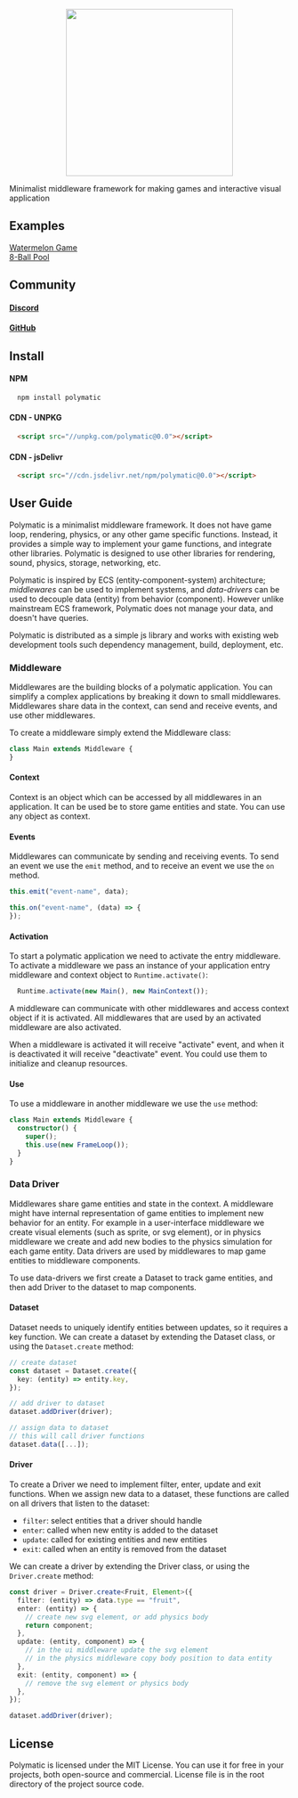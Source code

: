 <p align="center">
  <img width="300px" height="300px" src="https://static.piqnt.com/polymatic/logo-text-sqaure.svg" />
</p>

Minimalist middleware framework for making games and interactive visual application

## Examples

[Watermelon Game](https://github.com/piqnt/polymatic-example-watermelon)  
[8-Ball Pool](https://github.com/piqnt/polymatic-example-eight-ball)

## Community

#### [Discord](https://discord.gg/f4r7QWqaK4)

#### [GitHub](https://github.com/piqnt/polymatic)

## Install

#### NPM
```bash
  npm install polymatic
```

#### CDN - UNPKG
```html
  <script src="//unpkg.com/polymatic@0.0"></script>
```

#### CDN - jsDelivr
```html
  <script src="//cdn.jsdelivr.net/npm/polymatic@0.0"></script>
```

## User Guide

Polymatic is a minimalist middleware framework. It does not have game loop, rendering, physics, or any other game specific functions. Instead, it provides a simple way to implement your game functions, and integrate other libraries. Polymatic is designed to use other libraries for rendering, sound, physics, storage, networking, etc.

Polymatic is inspired by ECS (entity-component-system) architecture; *middlewares* can be used to implement systems, and *data-drivers* can be used to decouple data (entity) from behavior (component). However unlike mainstream ECS framework, Polymatic does not manage your data, and doesn't have queries.

Polymatic is distributed as a simple js library and works with existing web development tools such dependency management, build, deployment, etc.

### Middleware

Middlewares are the building blocks of a polymatic application. You can simplify a complex applications by breaking it down to small middlewares. Middlewares share data in the context, can send and receive events, and use other middlewares.

To create a middleware simply extend the Middleware class:

```ts
class Main extends Middleware {
}
```

#### Context

Context is an object which can be accessed by all middlewares in an application. It can be used be to store game entities and state. You can use any object as context.

#### Events

Middlewares can communicate by sending and receiving events. To send an event we use the `emit` method, and to receive an event we use the `on` method.

```ts
this.emit("event-name", data);

this.on("event-name", (data) => {
});
```

#### Activation

To start a polymatic application we need to activate the entry middleware. To activate a middleware we pass an instance of your application entry middleware and context object to `Runtime.activate()`:

```ts
  Runtime.activate(new Main(), new MainContext());
```

A middleware can communicate with other middlewares and access context object if it is activated. All middlewares that are used by an activated middleware are also activated.

When a middleware is activated it will receive "activate" event, and when it is deactivated it will receive "deactivate" event. You could use them to initialize and cleanup resources.

#### Use

To use a middleware in another middleware we use the `use` method:

```ts
class Main extends Middleware {
  constructor() {
    super();
    this.use(new FrameLoop());
  }
}
```

### Data Driver

Middlewares share game entities and state in the context. A middleware might have internal representation of game entities to implement new behavior for an entity. For example in a user-interface middleware we create visual elements (such as sprite, or svg element), or in physics middleware we create and add new bodies to the physics simulation for each game entity. Data drivers are used by middlewares to map game entities to middleware components.

To use data-drivers we first create a Dataset to track game entities, and then add Driver to the dataset to map components.

#### Dataset

Dataset needs to uniquely identify entities between updates, so it requires a key function. We can create a dataset by extending the Dataset class, or using the `Dataset.create` method:

```ts
// create dataset
const dataset = Dataset.create({
  key: (entity) => entity.key,
});

// add driver to dataset
dataset.addDriver(driver);

// assign data to dataset
// this will call driver functions
dataset.data([...]);
```

#### Driver

To create a Driver we need to implement filter, enter, update and exit functions. When we assign new data to a dataset, these functions are called on all drivers that listen to the dataset:
- `filter`: select entities that a driver should handle
- `enter`: called when new entity is added to the dataset
- `update`: called for existing entities and new entities
- `exit`: called when an entity is removed from the dataset

We can create a driver by extending the Driver class, or using the `Driver.create` method:

```ts
const driver = Driver.create<Fruit, Element>({
  filter: (entity) => data.type == "fruit",
  enter: (entity) => {
    // create new svg element, or add physics body
    return component;
  },
  update: (entity, component) => {
    // in the ui middleware update the svg element
    // in the physics middleware copy body position to data entity
  },
  exit: (entity, component) => {
    // remove the svg element or physics body
  },
});

dataset.addDriver(driver);
```

## License
Polymatic is licensed under the MIT License. You can use it for free in your projects, both open-source and commercial. License file is in the root directory of the project source code.

